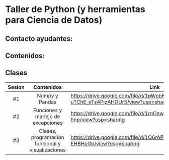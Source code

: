 # Taller de Python (y herramientas para Ciencia de Datos)

## Contacto ayudantes:

## Contenidos: 

## Clases
| Sesion   |      Contenidos      |  Link |
|:----------:|:-------------:|------|
| #1 |  Numpy y Pandas | https://drive.google.com/file/d/1pWpbKxJd_uZ1-uTChE_eTz4PjzAHOUr5/view?usp=sharing |
| #2 |  Funciones y manejo de excepciones   | https://drive.google.com/file/d/1rqOewuO3P4S0PZJ3t7NonO19xJ_P-hnp/view?usp=sharing |
| #3 | Clases, programacion funcional y visualizaciones | https://drive.google.com/file/d/1Q6rAPcoENdrVkHKjKMoaZvag-EHBHuGb/view?usp=sharing |
